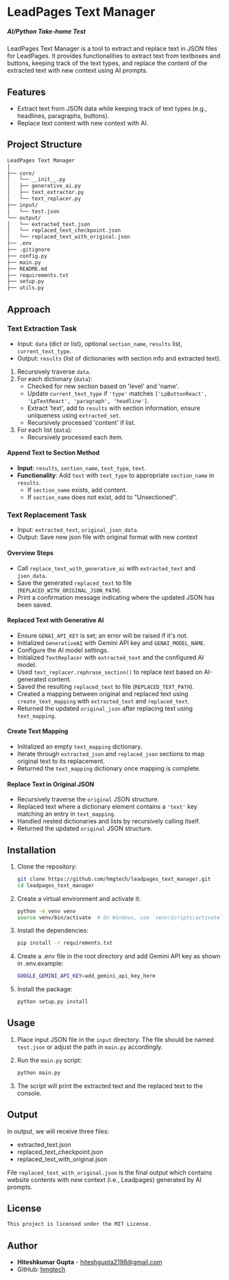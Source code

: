 # LeadPages Text Manager
##### AI/Python Take-home Test

LeadPages Text Manager is a tool to extract and replace text in JSON files for LeadPages. It provides functionalities to extract text from textboxes and buttons, keeping track of the text types, and replace the content of the extracted text with new context using AI prompts.

## Features

- Extract text from JSON data while keeping track of text types (e.g., headlines, paragraphs, buttons).
- Replace text content with new context with AI. 

## Project Structure

```sh
LeadPages Text Manager
│
├── core/
│   └── __init__.py
│   ├── generative_ai.py
│   ├── text_extractor.py
│   └── text_replacer.py
├── input/
│   └── test.json
└── output/
│   └── extracted_text.json
│   └── replaced_text_checkpoint.json
│   └── replaced_text_with_original.json
├── .env
├── .gitignore
├── config.py
├── main.py
├── README.md
├── requirements.txt
├── setup.py
├── utils.py
```
## Approach
### Text Extraction Task
- Input: `data` (dict or list), optional `section_name`, `results` list, `current_text_type`.
- Output: `results` (list of dictionaries with section info and extracted text).
1. Recursively traverse `data`.
2. For each dictionary (`data`):
   - Checked for new section based on 'level' and 'name'.
   - Update `current_text_type` if `'type'` matches `['LpButtonReact', 'LpTextReact', 'paragraph', 'headline']`.
   - Extract 'text', add to `results` with section information, ensure uniqueness using `extracted_set`.
   - Recursively processed 'content' if list.
3. For each list (`data`):
   - Recursively processed each item.

#### Append Text to Section Method
- **Input**: `results`, `section_name`, `text_type`, `text`.
- **Functionality**: Add `text` with `text_type` to appropriate `section_name` in `results`.
  - If `section_name` exists, add content.
  - If `section_name` does not exist, add to "Unsectioned".

### Text Replacement Task
- Input: `extracted_text`, `original_json_data`.
- Output: Save new json file with original format with new context
#### Overview Steps
- Call `replace_text_with_generative_ai` with `extracted_text` and `json_data`.
- Save the generated `replaced_text` to file (`REPLACED_WITH_ORIGINAL_JSON_PATH`).
- Print a confirmation message indicating where the updated JSON has been saved.

#### Replaced Text with Generative AI
- Ensure `GENAI_API_KEY` is set; an error will be raised if it's not.
- Initialized `GenerativeAI` with Gemini API key and `GENAI_MODEL_NAME`.
- Configure the AI model settings.
- Initialized `TextReplacer` with `extracted_text` and the configured AI model.
- Used `text_replacer.rephrase_section()` to replace text based on AI-generated content.
- Saved the resulting `replaced_text` to file (`REPLACED_TEXT_PATH`).
- Created a mapping between original and replaced text using `create_text_mapping` with `extracted_text` and `replaced_text`.
- Returned the updated `original_json` after replacing text using `text_mapping`.

#### Create Text Mapping
- Initialized an empty `text_mapping` dictionary.
- Iterate through `extracted_json` and `replaced_json` sections to map original text to its replacement.
- Returned the `text_mapping` dictionary once mapping is complete.

#### Replace Text in Original JSON
- Recursively traverse the `original` JSON structure.
- Replaced text where a dictionary element contains a `'text'` key matching an entry in `text_mapping`.
- Handled nested dictionaries and lists by recursively calling itself.
- Returned the updated `original` JSON structure.

## Installation

1. Clone the repository:
    ```sh
    git clone https://github.com/hmgtech/leadpages_text_manager.git
    cd leadpages_text_manager
    ```

2. Create a virtual environment and activate it:
    ```sh
    python -m venv venv
    source venv/bin/activate  # On Windows, use `venv\Scripts\activate`
    ```

3. Install the dependencies:
    ```sh
    pip install -r requirements.txt
    ```
4. Create a .env file in the root directory and add Gemini API key as shown in .env.example:
    ```sh
    GOOGLE_GEMINI_API_KEY=add_gemini_api_key_here
    ```
5. Install the package:
    ```sh
    python setup.py install
    ```

## Usage

1. Place input JSON file in the `input` directory. The file should be named `test.json` or adjust the path in `main.py` accordingly.

2. Run the `main.py` script:
    ```sh
    python main.py
    ```

3. The script will print the extracted text and the replaced text to the console.

## Output

In output, we will receive three files:
- extracted_text.json
- replaced_text_checkpoint.json
- replaced_text_with_original.json

File `replaced_text_with_original.json` is the final output which contains website contents with new context (i.e., Leadpages) generated by AI prompts.

## License
```sh
This project is licensed under the MIT License.
```
## Author

- **Hiteshkumar Gupta** - [hiteshgupta2198@gmail.com](hiteshgupta2198@gmail.com)
- GitHub: [hmgtech](https://github.com/hmgtech)
